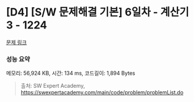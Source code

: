 # [D4] [S/W 문제해결 기본] 6일차 - 계산기3 - 1224 

[문제 링크](https://swexpertacademy.com/main/code/problem/problemDetail.do?contestProbId=AV14tDX6AFgCFAYD) 

### 성능 요약

메모리: 56,924 KB, 시간: 134 ms, 코드길이: 1,894 Bytes



> 출처: SW Expert Academy, https://swexpertacademy.com/main/code/problem/problemList.do